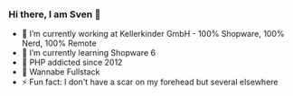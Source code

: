### Hi there, I am Sven 👋

<!--
![Twitter URL](https://img.shields.io/twitter/url?color=1ca0f1&label=Zwaen91&logo=twitter&style=for-the-badge&url=https%3A%2F%2Ftwitter.com%2FZwaen91)
![LinkedIn URL](https://img.shields.io/twitter/url?color=0A66C2&label=Contact%20me&logo=linkedin&style=for-the-badge&url=https%3A%2F%2Fwww.linkedin.com%2Fin%2Frico-herwig-3068b7169%2F%3Flipi%3Durn%253Ali%253Apage%253Ad_flagship3_feed%253B7TnjG26iS2WJDaltvsMfPg%253D%253D)
-->
- 🔭 I’m currently working at Kellerkinder GmbH - 100% Shopware, 100% Nerd, 100% Remote
- 🌱 I’m currently learning Shopware 6
- 🐘 PHP addicted since 2012
- 👦 Wannabe Fullstack
- ⚡ Fun fact: I don't have a scar on my forehead but several elsewhere

<!--## My Stats
[![Anurag's GitHub stats](https://github-readme-stats.vercel.app/api?username=Zwaen91&show_icons=true)](https://github.com/anuraghazra/github-readme-stats)

[![Top Langs](https://github-readme-stats.vercel.app/api/top-langs/?username=Zwaen91)](https://github.com/anuraghazra/github-readme-stats)
-->

<!--
**Zwaen91/Zwaen91** is a ✨ _special_ ✨ repository because its `README.md` (this file) appears on your GitHub profile.

Here are some ideas to get you started:

- 👯 I’m looking to collaborate on ...
- 🤔 I’m looking for help with ...
- 💬 Ask me about ...
- 📫 How to reach me: ...
- 😄 Pronouns: ...
-->

